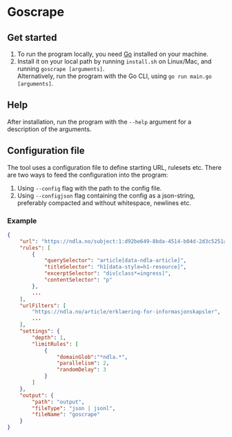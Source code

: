 # Goscrape

## Get started

1. To run the program locally, you need [Go](https://go.dev/dl/) installed on your machine.  
2. Install it on your local path by running `install.sh` on Linux/Mac, and running `goscrape [arguments]`.  
   Alternatively, run the program with the Go CLI, using `go run main.go [arguments]`.  

## Help

After installation, run the program with the `--help` argument for a description of the arguments.

## Configuration file

The tool uses a configuration file to define starting URL, rulesets etc.
There are two ways to feed the configuration into the program:
1. Using `--config` flag with the path to the config file.
2. Using `--configjson` flag containing the config as a json-string, preferably compacted and without whitespace, newlines etc. 

### Example

```json
{
    "url": "https://ndla.no/subject:1:d92be649-8bda-4514-b04d-2d3c5251aa79/topic:e894b2c5-f7f7-4598-ada8-221d18fba875/topic:0c514c1d-0207-4ac4-b042-126fa5a9acee/resource:0fce6cd6-0db5-47d5-b6ef-65021dbf2497",
    "rules": [
        {
            "querySelector": "article[data-ndla-article]",
            "titleSelector": "h1[data-style=h1-resource]",
            "excerptSelector": "div[class*=ingress]",
            "contentSelector": "p"
        },
        ...
    ],
    "urlFilters": [
        "https://ndla.no/article/erklaering-for-informasjonskapsler",
        ...
    ],
    "settings": {
        "depth": 1,
        "limitRules": [
            {
                "domainGlob":"*ndla.*",
                "parallelism": 2,
                "randomDelay": 3
            }
        ]
    },
    "output": {
        "path": "output",
        "fileType": "json | jsonl",
        "fileName": "goscrape"
    }
}
```
